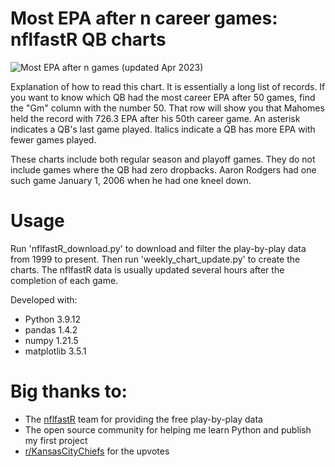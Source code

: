 # Most EPA after n career games: nflfastR QB charts

![Most EPA after n games (updated Apr 2023)](https://i.imgur.com/yRMx3Vv.png)

Explanation of how to read this chart. It is essentially a long list of records. If you want to know which QB had the most career EPA after 50 games, find the "Gm" column with the number 50. That row will show you that Mahomes held the record with 726.3 EPA after his 50th career game. An asterisk indicates a QB's last game played. Italics indicate a QB has more EPA with fewer games played.

These charts include both regular season and playoff games. They do not include games where the QB had zero dropbacks. Aaron Rodgers had one such game January 1, 2006 when he had one kneel down.

# Usage
Run 'nflfastR_download.py' to download and filter the play-by-play data from 1999 to present. Then run 'weekly_chart_update.py' to create the charts. The nflfastR data is usually updated several hours after the completion of each game.

Developed with:
- Python 3.9.12
- pandas 1.4.2
- numpy 1.21.5
- matplotlib 3.5.1

# Big thanks to:
- The [nflfastR](https://www.nflfastr.com/) team for providing the free play-by-play data
- The open source community for helping me learn Python and publish my first project
- [r/KansasCityChiefs](https://www.reddit.com/r/KansasCityChiefs/) for the upvotes
